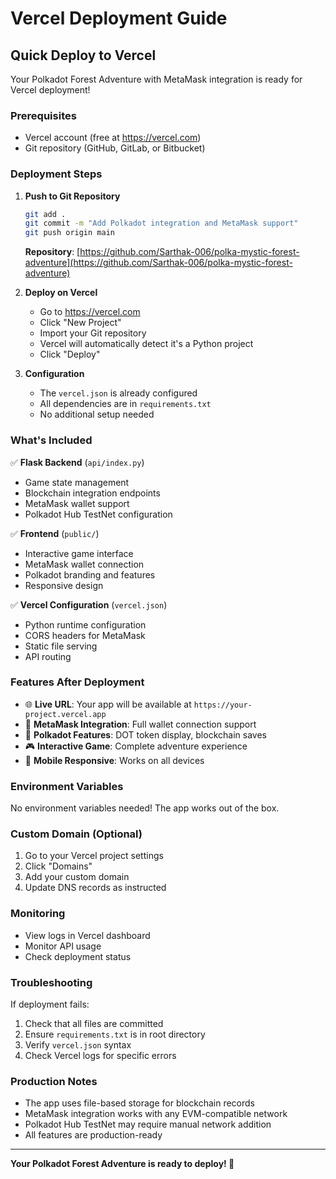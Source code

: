 # Vercel Deployment Guide

## Quick Deploy to Vercel

Your Polkadot Forest Adventure with MetaMask integration is ready for Vercel deployment!

### Prerequisites
- Vercel account (free at https://vercel.com)
- Git repository (GitHub, GitLab, or Bitbucket)

### Deployment Steps

1. **Push to Git Repository**
   ```bash
   git add .
   git commit -m "Add Polkadot integration and MetaMask support"
   git push origin main
   ```

   **Repository**: [https://github.com/Sarthak-006/polka-mystic-forest-adventure](https://github.com/Sarthak-006/polka-mystic-forest-adventure)

2. **Deploy on Vercel**
   - Go to https://vercel.com
   - Click "New Project"
   - Import your Git repository
   - Vercel will automatically detect it's a Python project
   - Click "Deploy"

3. **Configuration**
   - The `vercel.json` is already configured
   - All dependencies are in `requirements.txt`
   - No additional setup needed

### What's Included

✅ **Flask Backend** (`api/index.py`)
- Game state management
- Blockchain integration endpoints
- MetaMask wallet support
- Polkadot Hub TestNet configuration

✅ **Frontend** (`public/`)
- Interactive game interface
- MetaMask wallet connection
- Polkadot branding and features
- Responsive design

✅ **Vercel Configuration** (`vercel.json`)
- Python runtime configuration
- CORS headers for MetaMask
- Static file serving
- API routing

### Features After Deployment

- 🌐 **Live URL**: Your app will be available at `https://your-project.vercel.app`
- 🔗 **MetaMask Integration**: Full wallet connection support
- 💎 **Polkadot Features**: DOT token display, blockchain saves
- 🎮 **Interactive Game**: Complete adventure experience
- 📱 **Mobile Responsive**: Works on all devices

### Environment Variables

No environment variables needed! The app works out of the box.

### Custom Domain (Optional)

1. Go to your Vercel project settings
2. Click "Domains"
3. Add your custom domain
4. Update DNS records as instructed

### Monitoring

- View logs in Vercel dashboard
- Monitor API usage
- Check deployment status

### Troubleshooting

If deployment fails:
1. Check that all files are committed
2. Ensure `requirements.txt` is in root directory
3. Verify `vercel.json` syntax
4. Check Vercel logs for specific errors

### Production Notes

- The app uses file-based storage for blockchain records
- MetaMask integration works with any EVM-compatible network
- Polkadot Hub TestNet may require manual network addition
- All features are production-ready

---

**Your Polkadot Forest Adventure is ready to deploy! 🚀**
